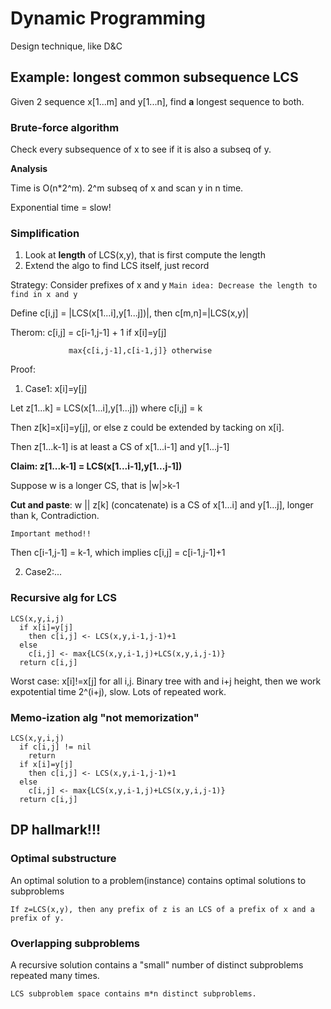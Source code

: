 # Dynamic Programming
Design technique, like D&C

## Example: longest common subsequence LCS
Given 2 sequence x[1...m] and y[1...n], find **a** longest sequence to both.

### Brute-force algorithm
Check every subsequence of x to see if it is also a subseq of y.

**Analysis**

Time is O(n*2^m). 2^m subseq of x and scan y in n time.

Exponential time = slow!

### Simplification
1. Look at **length** of LCS(x,y), that is first compute the length
2. Extend the algo to find LCS itself, just record

Strategy: Consider prefixes of x and y
`Main idea: Decrease the length to find in x and y`

Define c[i,j] = |LCS(x[1...i],y[1...j])|, then c[m,n]=|LCS(x,y)|

Therom: c[i,j] = c[i-1,j-1] + 1 if x[i]=y[j]

                 max{c[i,j-1],c[i-1,j]} otherwise

Proof:

1. Case1: x[i]=y[j]

Let z[1...k] = LCS(x[1...i],y[1...j]) where c[i,j] = k

Then z[k]=x[i]=y[j], or else z could be extended by tacking on x[i].

Then z[1...k-1] is at least a CS of x[1...i-1] and y[1...j-1]

**Claim: z[1...k-1] = LCS(x[1...i-1],y[1...j-1])**

Suppose w is a longer CS, that is |w|>k-1

**Cut and paste**: w || z[k] (concatenate) is a CS of x[1...i] and y[1...j], longer than k, Contradiction.

`Important method!!`

Then c[i-1,j-1] = k-1, which implies c[i,j] = c[i-1,j-1]+1

2. Case2:...

### Recursive alg for LCS
```
LCS(x,y,i,j)
  if x[i]=y[j]
    then c[i,j] <- LCS(x,y,i-1,j-1)+1
  else
    c[i,j] <- max{LCS(x,y,i-1,j)+LCS(x,y,i,j-1)}
  return c[i,j]
```

Worst case: x[i]!=x[j] for all i,j. Binary tree with and i+j height, then we work expotential time 2^(i+j), slow. Lots of repeated work.

### Memo-ization alg "not memorization"

```
LCS(x,y,i,j)
  if c[i,j] != nil
    return
  if x[i]=y[j]
    then c[i,j] <- LCS(x,y,i-1,j-1)+1
  else
    c[i,j] <- max{LCS(x,y,i-1,j)+LCS(x,y,i,j-1)}
  return c[i,j]
```
## DP hallmark!!!
### Optimal substructure

An optimal solution to a problem(instance) contains optimal solutions to subproblems

```
If z=LCS(x,y), then any prefix of z is an LCS of a prefix of x and a prefix of y.
```

### Overlapping subproblems

A recursive solution contains a "small" number of distinct subproblems repeated many times.

```
LCS subproblem space contains m*n distinct subproblems.
```
